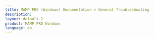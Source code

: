 ```yaml
---
title: MAMP PRO (Windows) Documentation > General Troubleshooting
description: 
layout: default-2
product: MAMP PRO Windows
language: en
---
```


